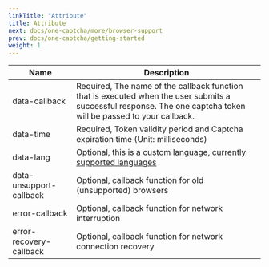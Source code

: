 ```yaml
---
linkTitle: "Attribute"
title: Attribute
next: docs/one-captcha/more/browser-support
prev: docs/one-captcha/getting-started
weight: 1
---
```


| Name | Description |
| ---- | ----------- |
| data-callback | Required, The name of the callback function that is executed when the user submits a successful response. The one captcha token will be passed to your callback. |
| data-time | Required, Token validity period and Captcha expiration time (Unit: milliseconds)|
| data-lang | Optional, this is a custom language, [currently supported languages](https://docs.xyehr.cn/docs/one-captcha/more/supported-language/) |
| data-unsupport-callback | Optional, callback function for old (unsupported) browsers |
| error-callback | Optional, callback function for network interruption |
| error-recovery-callback | Optional, callback function for network connection recovery |
